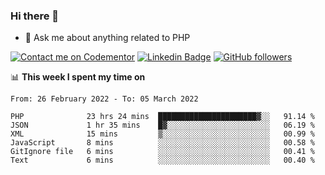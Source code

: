 ### Hi there 👋

<!--
**mustafaculban/mustafaculban** is a ✨ _special_ ✨ repository because its `README.md` (this file) appears on your GitHub profile.

Here are some ideas to get you started:

- 🌱 I’m currently learning ...
- 👯 I’m looking to collaborate on ...
- 🤔 I’m looking for help with ...
- 📫 How to reach me: ...
- 😄 Pronouns: ...
- ⚡ Fun fact: ...

-->
- 💬 Ask me about anything related to PHP

[![Contact me on Codementor](https://www.codementor.io/m-badges/karamusluk/book-session.svg)](https://www.codementor.io/@karamusluk?refer=badge)
[![Linkedin Badge](https://img.shields.io/badge/-Mustafa%20Culban-blue?style=social&logo=Linkedin&logoColor=blue&link=https://www.linkedin.com/in/mustafaculban/)](https://www.linkedin.com/in/mustafaculban/) 
[![GitHub followers](https://img.shields.io/github/followers/karamusluk?label=Follow&style=social)](https://github.com/karamusluk/?tab=follow)


📊 **This week I spent my time on**
<!--START_SECTION:waka-->

```text
From: 26 February 2022 - To: 05 March 2022

PHP              23 hrs 24 mins  ██████████████████████▓░░   91.14 %
JSON             1 hr 35 mins    █▓░░░░░░░░░░░░░░░░░░░░░░░   06.19 %
XML              15 mins         ▒░░░░░░░░░░░░░░░░░░░░░░░░   00.99 %
JavaScript       8 mins          ░░░░░░░░░░░░░░░░░░░░░░░░░   00.58 %
GitIgnore file   6 mins          ░░░░░░░░░░░░░░░░░░░░░░░░░   00.41 %
Text             6 mins          ░░░░░░░░░░░░░░░░░░░░░░░░░   00.40 %
```

<!--END_SECTION:waka-->

